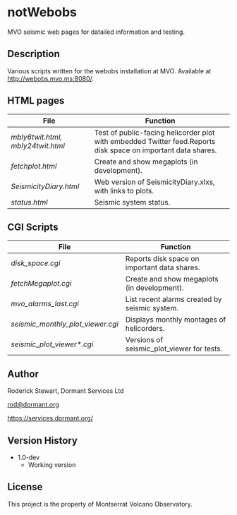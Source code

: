 # notWebobs

MVO seismic web pages for datailed information and testing.

## Description

Various scripts written for the webobs installation at MVO. Available at http://webobs.mvo.ms:8080/.

## HTML pages

| File       | Function |
| -------------| -------------------|
| *mbly6twit.html, mbly24twit.html* | Test of public-facing helicorder plot with embedded Twitter feed.Reports disk space on important data shares. |
| *fetchplot.html* | Create and show megaplots (in development).|
| *SeismicityDiary.html* | Web version of SeismicityDiary.xlxs, with links to plots.|
| *status.html* | Seismic system status.|

## CGI Scripts

| File       | Function |
| -------------| -------------------|
| *disk_space.cgi* | Reports disk space on important data shares. |
| *fetchMegaplot.cgi* | Create and show megaplots (in development).|
| *mvo_alarms_last.cgi* | List recent alarms created by seismic system.|
| *seismic_monthly_plot_viewer.cgi* | Displays monthly montages of helicorders.|
| *seismic_plot_viewer\*.cgi* | Versions of seismic_plot_viewer for tests.|


## Author

Roderick Stewart, Dormant Services Ltd

rod@dormant.org

https://services.dormant.org/

## Version History

* 1.0-dev
    * Working version

## License

This project is the property of Montserrat Volcano Observatory.
